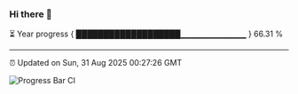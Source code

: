 ### Hi there 👋

⏳ Year progress { ███████████████████▁▁▁▁▁▁▁▁▁▁▁ } 66.31 %

---

⏰ Updated on Sun, 31 Aug 2025 00:27:26 GMT

![Progress Bar CI](https://github.com/liununu/liununu/workflows/Progress%20Bar%20CI/badge.svg)
